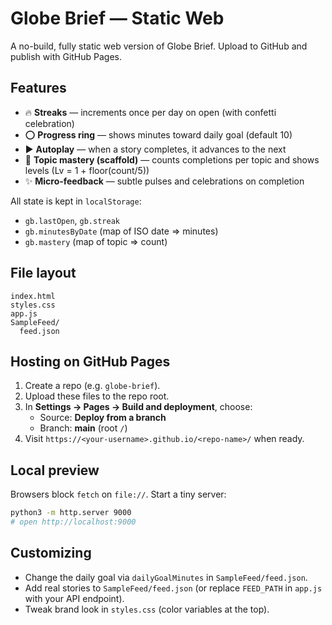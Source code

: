 # Globe Brief — Static Web

A no-build, fully static web version of Globe Brief. Upload to GitHub and publish with GitHub Pages.

## Features
- 🔥 **Streaks** — increments once per day on open (with confetti celebration)
- ⭕ **Progress ring** — shows minutes toward daily goal (default 10)
- ▶️ **Autoplay** — when a story completes, it advances to the next
- 🧠 **Topic mastery (scaffold)** — counts completions per topic and shows levels (Lv = 1 + floor(count/5))
- ✨ **Micro‑feedback** — subtle pulses and celebrations on completion

All state is kept in `localStorage`:
- `gb.lastOpen`, `gb.streak`
- `gb.minutesByDate` (map of ISO date => minutes)
- `gb.mastery` (map of topic => count)

## File layout
```
index.html
styles.css
app.js
SampleFeed/
  feed.json
```

## Hosting on GitHub Pages
1. Create a repo (e.g. `globe-brief`).
2. Upload these files to the repo root.
3. In **Settings → Pages → Build and deployment**, choose:
   - Source: **Deploy from a branch**
   - Branch: **main** (root `/`)
4. Visit `https://<your-username>.github.io/<repo-name>/` when ready.

## Local preview
Browsers block `fetch` on `file://`. Start a tiny server:
```bash
python3 -m http.server 9000
# open http://localhost:9000
```

## Customizing
- Change the daily goal via `dailyGoalMinutes` in `SampleFeed/feed.json`.
- Add real stories to `SampleFeed/feed.json` (or replace `FEED_PATH` in `app.js` with your API endpoint).
- Tweak brand look in `styles.css` (color variables at the top).

